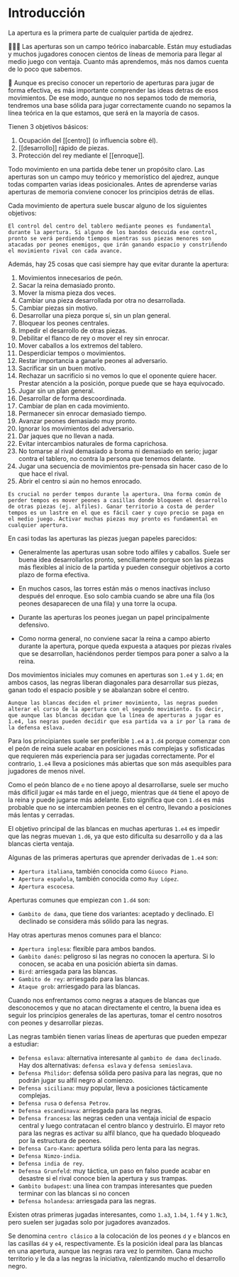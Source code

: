 # Introducción
La apertura es la primera parte de cualquier partida de ajedrez. 

🤯🤯🤯 Las aperturas son un campo teórico inabarcable. Están muy estudiadas y muchos jugadores conocen cientos de líneas de memoria para llegar al medio juego con ventaja. Cuanto más aprendemos, más nos damos cuenta de lo poco que sabemos.

🤔 Aunque es preciso conocer un repertorio de aperturas para jugar de forma efectiva, es más importante comprender las ideas detras de esos movimientos. De ese modo, aunque no nos sepamos todo de memoria, tendremos una base sólida para jugar correctamente cuando no sepamos la línea teórica en la que estamos, que será en la mayoría de casos.

Tienen 3 objetivos básicos:

1. Ocupación del [[centro]] (o influencia sobre él).  
2. [[desarrollo]] rápido de piezas.  
3. Protección del rey mediante el [[enroque]].

Todo movimiento en una partida debe tener un propósito claro. Las aperturas son un campo muy teórico y memorístico del ajedrez, aunque todas comparten varias ideas posicionales. Antes de aprenderse varias aperturas de memoria conviene conocer los principios detrás de ellas.

Cada movimiento de apertura suele buscar alguno de los siguientes objetivos: 

```
El control del centro del tablero mediante peones es fundamental durante la apertura. Si alguno de los bandos descuida ese control, pronto se verá perdiendo tiempos mientras sus piezas menores son atacadas por peones enemigos, que irán ganando espacio y constriñendo el movimiento rival con cada avance.
```

Además, hay 25 cosas que casi siempre hay que evitar durante la apertura:

1. Movimientos innecesarios de peón.
2. Sacar la reina demasiado pronto.
3. Mover la misma pieza dos veces.
4. Cambiar una pieza desarrollada por otra no desarrollada.
5. Cambiar piezas sin motivo.
6. Desarrollar una pieza porque sí, sin un plan general.
7. Bloquear los peones centrales.
8. Impedir el desarrollo de otras piezas.
9. Debilitar el flanco de rey o mover el rey sin enrocar.
10. Mover caballos a los extremos del tablero.
11. Desperdiciar tempos o movimientos.
12. Restar importancia a ganarle peones al adversario.
13. Sacrificar sin un buen motivo.
14. Rechazar un sacrificio si no vemos lo que el oponente quiere hacer. Prestar atención a la posición, porque puede que se haya equivocado.
15. Jugar sin un plan general.
16. Desarrollar de forma descoordinada.
17. Cambiar de plan en cada movimiento.
18. Permanecer sin enrocar demasiado tiempo.
19. Avanzar peones demasiado muy pronto.
20. Ignorar los movimientos del adversario.
21. Dar jaques que no llevan a nada.
22. Evitar intercambios naturales de forma caprichosa.
23. No tomarse al rival demasiado a broma ni demasiado en serio; jugar contra el tablero, no contra la persona que tenemos delante.
24. Jugar una secuencia de movimientos pre-pensada sin hacer caso de lo que hace el rival.
25. Abrir el centro si aún no hemos enrocado.

```
Es crucial no perder tempos durante la apertura. Una forma común de perder tempos es mover peones a casillas donde bloqueen el desarrollo de otras piezas (ej. alfiles). Ganar territorio a costa de perder tempos es un lastre en el que es fácil caer y cuyo precio se paga en el medio juego. Activar muchas piezas muy pronto es fundamental en cualquier apertura.
```

En casi todas las aperturas las piezas juegan papeles parecidos: 

- Generalmente las aperturas usan sobre todo alfiles y caballos. Suele ser buena idea desarrollarlos pronto, sencillamente porque son las piezas más flexibles al inicio de la partida y pueden conseguir objetivos a corto plazo de forma efectiva.

- En muchos casos, las torres están más o menos inactivas incluso después del enroque. Eso solo cambia cuando se abre una fila (los peones desaparecen de una fila) y una torre la ocupa. 

- Durante las aperturas los peones juegan un papel principalmente defensivo.

- Como norma general, no conviene sacar la reina a campo abierto durante la apertura, porque queda expuesta a ataques por piezas rivales que se desarrollan, haciéndonos perder tiempos para poner a salvo a la reina.

Dos movimientos iniciales muy comunes en aperturas son `1.e4` y `1.d4`; en ambos casos, las negras liberan diagonales para desarrollar sus piezas, ganan todo el espacio posible y se abalanzan sobre el centro.

```
Aunque las blancas deciden el primer movimiento, las negras pueden alterar el curso de la apertura con el segundo movimiento. Es decir, que aunque las blancas decidan que la línea de aperturas a jugar es 1.e4, las negras pueden decidir que esa partida va a ir por la rama de la defensa eslava.
```

Para los principiantes suele ser preferible `1.e4` a `1.d4` porque comenzar con el peón de reina suele acabar en posiciones más complejas y sofisticadas que requieren más experiencia para ser jugadas correctamente. Por el contrario, `1.e4` lleva a posiciones más abiertas que son más asequibles para jugadores de menos nivel.

Como el peón blanco de `e` no tiene apoyo al desarrollarse, suele ser mucho más difícil jugar `e4` más tarde en el juego, mientras que `d4` tiene el apoyo de la reina y puede jugarse más adelante.  Esto significa que con `1.d4` es más probable que no se intercambien peones en el centro, llevando a posiciones más lentas y cerradas.

El objetivo principal de las blancas en muchas aperturas `1.e4` es impedir que las negras muevan `1.d6`, ya que esto dificulta su desarrollo y da a las blancas cierta ventaja. 

Algunas de las primeras aperturas que aprender derivadas de `1.e4` son:

- `Apertura italiana`, también conocida como `Giuoco Piano`.
- `Apertura española`, también conocida como `Ruy López`.
- `Apertura escocesa`.

Aperturas comunes que empiezan con `1.d4` son:

- `Gambito de dama`, que tiene dos variantes: aceptado y declinado. El declinado se considera más sólido para las negras.

Hay otras aperturas menos comunes para el blanco:

- `Apertura inglesa`: flexible para ambos bandos.
- `Gambito danés`: peligroso si las negras no conocen la apertura. Si lo conocen, se acaba en una posición abierta sin damas.
- `Bird`: arriesgada para las blancas.
- `Gambito de rey`: arriesgado para las blancas.
- `Ataque grob`: arriesgado para las blancas.

Cuando nos enfrentamos como negras a ataques de blancas que desconocemos y que no atacan directamente el centro, la buena idea es seguir los principios generales de las aperturas, tomar el centro nosotros con peones y desarrollar piezas.

Las negras también tienen varias líneas de aperturas que pueden empezar a estudiar:

- `Defensa eslava`: alternativa interesante al `gambito de dama declinado`. Hay dos alternativas: `defensa eslava` y `defensa semieslava`.
- `Defensa Philidor`: defensa sólida pero pasiva para las negras, que no podrán jugar su alfil negro al comienzo.
- `Defensa siciliana`: muy popular, lleva a posiciones tácticamente complejas.
- `Defensa rusa` o `defensa Petrov`. 
- `Defensa escandinava`: arriesgada para las negras. 
- `Defensa francesa`: las negras ceden una ventaja inicial de espacio central y luego contratacan el centro blanco y destruirlo. El mayor reto para las negras es activar su alfil blanco, que ha quedado bloqueado por la estructura de peones.
- `Defensa Caro-Kann`: apertura sólida pero lenta para las negras.
- `Defensa Nimzo-india`.
- `Defensa india de rey`.
- `Defensa Grunfeld`: muy táctica, un paso en falso puede acabar en desastre si el rival conoce bien la apertura y sus trampas.
- `Gambito budapest`: una línea con trampas interesantes que pueden terminar con las blancas si no concen 
- `Defensa holandesa`: arriesgada para las negras.

Existen otras primeras jugadas interesantes, como `1.a3`, `1.b4`, `1.f4` y `1.Nc3`, pero suelen ser  jugadas solo por jugadores avanzados.

Se denomina `centro clásico` a la colocación de los peones `d` y `e` blancos en las casillas `d4` y `e4`, respectivamente. Es la posición ideal para las blancas en una apertura, aunque las negras rara vez lo permiten. Gana mucho territorio y le da a las negras la iniciativa, ralentizando mucho el desarrollo negro.

